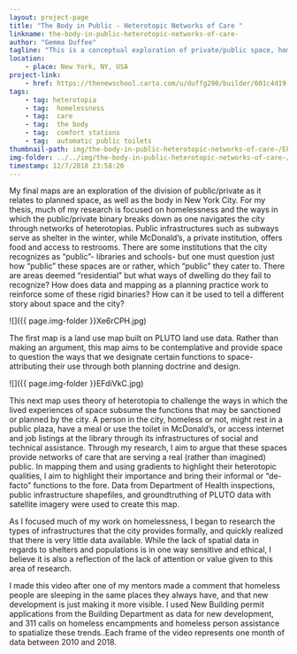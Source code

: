 ```yaml
---
layout: project-page
title: "The Body in Public - Heterotopic Networks of Care "
linkname: the-body-in-public-heterotopic-networks-of-care-
author: "Gemma Duffee"
tagline: "This is a conceptual exploration of private/public space, homelessness, and sites of everyday care formed by infrastructures and institutions."
location:
    - place: New York, NY, USA
project-link:
    - href: https://thenewschool.carto.com/u/duffg290/builder/601c4d19-be2a-4690-b342-723c34645424/embed
tags:
    - tag: heterotopia
    - tag:  homelessness
    - tag:  care
    - tag:  the body
    - tag:  comfort stations
    - tag:  automatic public toilets
thumbnail-path: img/the-body-in-public-heterotopic-networks-of-care-/EFdiVkC.jpg
img-folder: ../../img/the-body-in-public-heterotopic-networks-of-care-/
timestamp: 12/7/2018 23:58:20
---
```

My final maps are an exploration of the division of public/private as it relates to planned space, as well as the body in New York City. For my thesis, much of my research is focused on homelessness and the ways in which the public/private binary breaks down as one navigates the city through networks of heterotopias. Public infrastructures such as subways serve as shelter in the winter, while McDonald’s, a private institution, offers food and access to restrooms. There are some institutions that the city recognizes as “public”- libraries and schools- but one must question just how “public” these spaces are or rather, which “public” they cater to. There are areas deemed “residential” but what ways of dwelling do they fail to recognize? How does data and mapping as a planning practice work to reinforce some of these rigid binaries? How can it be used to tell a different story about space and the city? 

![]({{ page.img-folder }}Xe6rCPH.jpg)

The first map is a land use map built on PLUTO land use data. Rather than making an argument, this map aims to be contemplative and provide space to question the ways that we designate certain functions to space- attributing their use through both planning doctrine and design. 

![]({{ page.img-folder }}EFdiVkC.jpg)

This next map uses theory of heterotopia to challenge the ways in which the lived experiences of space subsume the functions that may be sanctioned or planned by the city. A person in the city, homeless or not, might rest in a public plaza, have a meal or use the toilet in McDonald’s, or access internet and job listings at the library through its infrastructures of social and technical assistance. Through my research, I aim to argue that these spaces provide networks of care that are serving a real (rather than imagined) public. In mapping them and using gradients to highlight their heterotopic qualities, I aim to highlight their importance and bring their informal or “de-facto” functions to the fore. Data from Department of Health inspections, public infrastructure shapefiles, and groundtruthing of PLUTO data with satellite imagery were used to create this map. 

<blockquote class="imgur-embed-pub" lang="en" data-id="tq0QVhx"><a href="//imgur.com/tq0QVhx"></a></blockquote><script async src="//s.imgur.com/min/embed.js" charset="utf-8"></script>

As I focused much of my work on homelessness, I began to research the types of infrastructures that the city provides formally, and quickly realized that there is very little data available. While the lack of spatial data in regards to shelters and populations is in one way sensitive and ethical, I believe it is also a reflection of the lack of attention or value given to this area of research.

I made this video after one of my mentors made a comment that homeless people are sleeping in the same places they always have, and that new development is just making it more visible. I used New Building permit applications from the Building Department as data for new development, and 311 calls on homeless encampments and homeless person assistance to spatialize these trends..Each frame of the video represents one month of data between 2010 and 2018. 